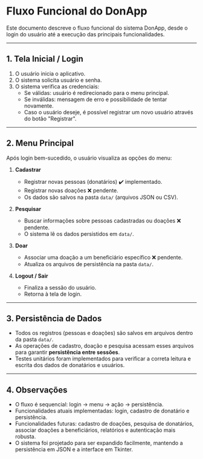 # Fluxo Funcional do DonApp

Este documento descreve o fluxo funcional do sistema DonApp, desde o login do usuário até a execução das principais funcionalidades.

---

## 1. Tela Inicial / Login
1. O usuário inicia o aplicativo.
2. O sistema solicita usuário e senha.
3. O sistema verifica as credenciais:
   - Se válidas: usuário é redirecionado para o menu principal.
   - Se inválidas: mensagem de erro e possibilidade de tentar novamente.
   - Caso o usuário deseje, é possível registrar um novo usuário através do botão "Registrar".

---

## 2. Menu Principal
Após login bem-sucedido, o usuário visualiza as opções do menu:

1. **Cadastrar**
   - Registrar novas pessoas (donatários) ✔️ implementado.
   - Registrar novas doações ❌ pendente.
   - Os dados são salvos na pasta `data/` (arquivos JSON ou CSV).

2. **Pesquisar**
   - Buscar informações sobre pessoas cadastradas ou doações ❌ pendente.
   - O sistema lê os dados persistidos em `data/`.

3. **Doar**
   - Associar uma doação a um beneficiário específico ❌ pendente.
   - Atualiza os arquivos de persistência na pasta `data/`.

4. **Logout / Sair**
   - Finaliza a sessão do usuário.
   - Retorna à tela de login.

---

## 3. Persistência de Dados
- Todos os registros (pessoas e doações) são salvos em arquivos dentro da pasta `data/`.
- As operações de cadastro, doação e pesquisa acessam esses arquivos para garantir **persistência entre sessões**.
- Testes unitários foram implementados para verificar a correta leitura e escrita dos dados de donatários e usuários.

---

## 4. Observações
- O fluxo é sequencial: login → menu → ação → persistência.
- Funcionalidades atuais implementadas: login, cadastro de donatário e persistência.
- Funcionalidades futuras: cadastro de doações, pesquisa de donatários, associar doações a beneficiários, relatórios e autenticação mais robusta.
- O sistema foi projetado para ser expandido facilmente, mantendo a persistência em JSON e a interface em Tkinter.
